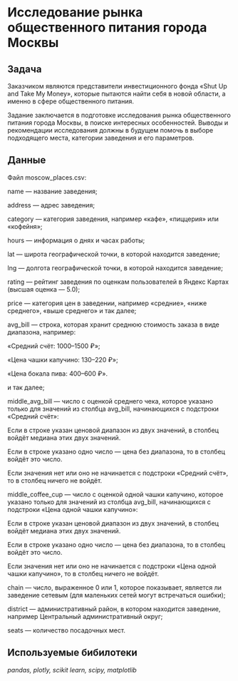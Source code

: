 # Исследование рынка общественного питания города Москвы

## Задача 

Заказчиком являются представители инвестиционного фонда «Shut Up and Take My Money», которые пытаются найти себя в новой области, а именно в сфере общественного питания.

Задание заключается в подготовке исследования рынка общественного питания города Москвы, в поиске интересных особенностей. Выводы и рекомендации исследования должны в будущем помочь в выборе подходящего места, категории заведения и его параметров.

## Данные

Файл moscow_places.csv:

name — название заведения;

address — адрес заведения;

category — категория заведения, например «кафе», «пиццерия» или «кофейня»;

hours — информация о днях и часах работы;

lat — широта географической точки, в которой находится заведение;

lng — долгота географической точки, в которой находится заведение;

rating — рейтинг заведения по оценкам пользователей в Яндекс Картах (высшая оценка — 5.0);

price — категория цен в заведении, например «средние», «ниже среднего», «выше среднего» и так далее;

avg_bill — строка, которая хранит среднюю стоимость заказа в виде диапазона, например:

«Средний счёт: 1000–1500 ₽»;

«Цена чашки капучино: 130–220 ₽»;

«Цена бокала пива: 400–600 ₽».

и так далее;

middle_avg_bill — число с оценкой среднего чека, которое указано только для значений из столбца avg_bill, начинающихся с подстроки «Средний счёт»:

Если в строке указан ценовой диапазон из двух значений, в столбец войдёт медиана этих двух значений.

Если в строке указано одно число — цена без диапазона, то в столбец войдёт это число.

Если значения нет или оно не начинается с подстроки «Средний счёт», то в столбец ничего не войдёт.

middle_coffee_cup — число с оценкой одной чашки капучино, которое указано только для значений из столбца avg_bill, начинающихся с подстроки «Цена одной чашки капучино»:

Если в строке указан ценовой диапазон из двух значений, в столбец войдёт медиана этих двух значений.

Если в строке указано одно число — цена без диапазона, то в столбец войдёт это число.

Если значения нет или оно не начинается с подстроки «Цена одной чашки капучино», то в столбец ничего не войдёт.

chain — число, выраженное 0 или 1, которое показывает, является ли заведение сетевым (для маленьких сетей могут встречаться ошибки);

district — административный район, в котором находится заведение, например Центральный административный округ;

seats — количество посадочных мест. 

## Используемые бибилотеки

*pandas, plotly, scikit learn, scipy, matplotlib*
